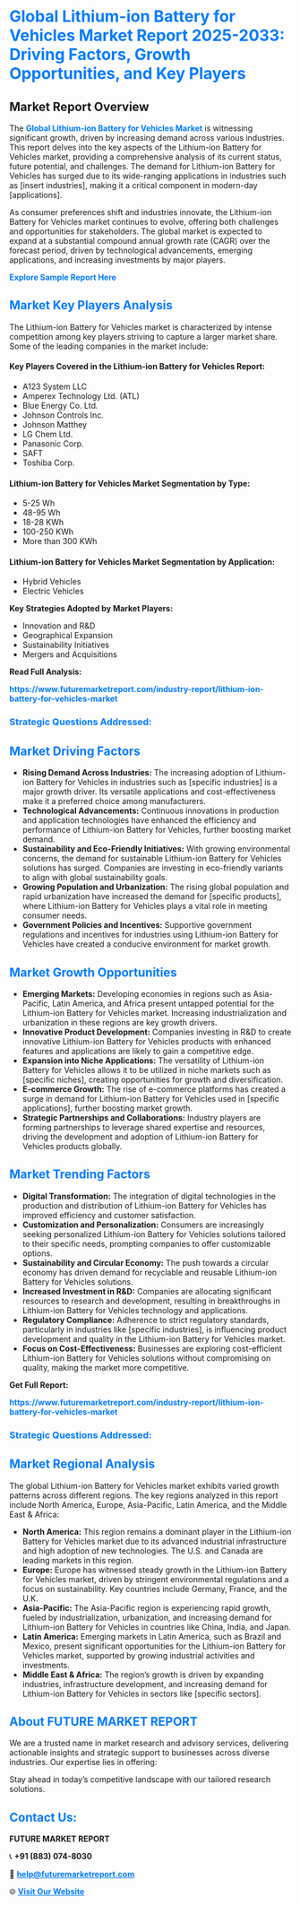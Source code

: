 <h1 style="color: #007BFF;">Global Lithium-ion Battery for Vehicles Market Report 2025-2033: Driving Factors, Growth Opportunities, and Key Players</h1>

<section id="overview">
<h2>Market Report Overview</h2>
<p>The <a href="https://www.futuremarketreport.com/industry-report/lithium-ion-battery-for-vehicles-market" style="color: #007BFF; text-decoration: none;"><strong>Global Lithium-ion Battery for Vehicles Market</strong></a> is witnessing significant growth, driven by increasing demand across various industries. This report delves into the key aspects of the Lithium-ion Battery for Vehicles market, providing a comprehensive analysis of its current status, future potential, and challenges. The demand for Lithium-ion Battery for Vehicles has surged due to its wide-ranging applications in industries such as [insert industries], making it a critical component in modern-day [applications].</p>
<p>As consumer preferences shift and industries innovate, the Lithium-ion Battery for Vehicles market continues to evolve, offering both challenges and opportunities for stakeholders. The global market is expected to expand at a substantial compound annual growth rate (CAGR) over the forecast period, driven by technological advancements, emerging applications, and increasing investments by major players.</p>
</section>

<section id="overview">
<p><a href="https://www.futuremarketreport.com/request-sample/reportId=44322" style="color: #007BFF; text-decoration: none;"><strong>Explore Sample Report Here</strong></a></p>
</section>

<section id="key-players">
<h2 style="color: #007BFF;">Market Key Players Analysis</h2>
<p>The Lithium-ion Battery for Vehicles market is characterized by intense competition among key players striving to capture a larger market share. Some of the leading companies in the market include:</p>
<h4>Key Players Covered in the Lithium-ion Battery for Vehicles Report:</h4>
<ul><li>A123 System LLC</li><li>Amperex Technology Ltd. (ATL)</li><li>Blue Energy Co. Ltd.</li><li>Johnson Controls Inc.</li><li>Johnson Matthey</li><li>LG Chem Ltd.</li><li>Panasonic Corp.</li><li>SAFT</li><li>Toshiba Corp.</li></ul>
<h4>Lithium-ion Battery for Vehicles Market Segmentation by Type:</h4>
<ul><li>5-25 Wh</li><li>48-95 Wh</li><li>18-28 KWh</li><li>100-250 KWh</li><li>More than 300 KWh</li></ul>

<h4>Lithium-ion Battery for Vehicles Market Segmentation by Application:</h4>
<ul><li>Hybrid Vehicles</li><li>Electric Vehicles</li></ul>
<p><strong>Key Strategies Adopted by Market Players:</strong></p>
<ul>
<li>Innovation and R&D</li>
<li>Geographical Expansion</li>
<li>Sustainability Initiatives</li>
<li>Mergers and Acquisitions</li>
</ul>
</section>

<section>
<p><strong>Read Full Analysis: </strong></p><a href="https://www.futuremarketreport.com/industry-report/lithium-ion-battery-for-vehicles-market" style="color: #007BFF; text-decoration: none;"><strong>https://www.futuremarketreport.com/industry-report/lithium-ion-battery-for-vehicles-market</strong></a>
<h3 style="color: #007BFF;">Strategic Questions Addressed:</h3>
</section>

<section id="driving-factors">
<h2 style="color: #007BFF;">Market Driving Factors</h2>
<ul>
<li><strong>Rising Demand Across Industries:</strong> The increasing adoption of Lithium-ion Battery for Vehicles in industries such as [specific industries] is a major growth driver. Its versatile applications and cost-effectiveness make it a preferred choice among manufacturers.</li>
<li><strong>Technological Advancements:</strong> Continuous innovations in production and application technologies have enhanced the efficiency and performance of Lithium-ion Battery for Vehicles, further boosting market demand.</li>
<li><strong>Sustainability and Eco-Friendly Initiatives:</strong> With growing environmental concerns, the demand for sustainable Lithium-ion Battery for Vehicles solutions has surged. Companies are investing in eco-friendly variants to align with global sustainability goals.</li>
<li><strong>Growing Population and Urbanization:</strong> The rising global population and rapid urbanization have increased the demand for [specific products], where Lithium-ion Battery for Vehicles plays a vital role in meeting consumer needs.</li>
<li><strong>Government Policies and Incentives:</strong> Supportive government regulations and incentives for industries using Lithium-ion Battery for Vehicles have created a conducive environment for market growth.</li>
</ul>
</section>

<section id="growth-opportunities">
<h2 style="color: #007BFF;">Market Growth Opportunities</h2>
<ul>
<li><strong>Emerging Markets:</strong> Developing economies in regions such as Asia-Pacific, Latin America, and Africa present untapped potential for the Lithium-ion Battery for Vehicles market. Increasing industrialization and urbanization in these regions are key growth drivers.</li>
<li><strong>Innovative Product Development:</strong> Companies investing in R&D to create innovative Lithium-ion Battery for Vehicles products with enhanced features and applications are likely to gain a competitive edge.</li>
<li><strong>Expansion into Niche Applications:</strong> The versatility of Lithium-ion Battery for Vehicles allows it to be utilized in niche markets such as [specific niches], creating opportunities for growth and diversification.</li>
<li><strong>E-commerce Growth:</strong> The rise of e-commerce platforms has created a surge in demand for Lithium-ion Battery for Vehicles used in [specific applications], further boosting market growth.</li>
<li><strong>Strategic Partnerships and Collaborations:</strong> Industry players are forming partnerships to leverage shared expertise and resources, driving the development and adoption of Lithium-ion Battery for Vehicles products globally.</li>
</ul>
</section>

<section id="trending-factors">
<h2 style="color: #007BFF;">Market Trending Factors</h2>
<ul>
<li><strong>Digital Transformation:</strong> The integration of digital technologies in the production and distribution of Lithium-ion Battery for Vehicles has improved efficiency and customer satisfaction.</li>
<li><strong>Customization and Personalization:</strong> Consumers are increasingly seeking personalized Lithium-ion Battery for Vehicles solutions tailored to their specific needs, prompting companies to offer customizable options.</li>
<li><strong>Sustainability and Circular Economy:</strong> The push towards a circular economy has driven demand for recyclable and reusable Lithium-ion Battery for Vehicles solutions.</li>
<li><strong>Increased Investment in R&D:</strong> Companies are allocating significant resources to research and development, resulting in breakthroughs in Lithium-ion Battery for Vehicles technology and applications.</li>
<li><strong>Regulatory Compliance:</strong> Adherence to strict regulatory standards, particularly in industries like [specific industries], is influencing product development and quality in the Lithium-ion Battery for Vehicles market.</li>
<li><strong>Focus on Cost-Effectiveness:</strong> Businesses are exploring cost-efficient Lithium-ion Battery for Vehicles solutions without compromising on quality, making the market more competitive.</li>
</ul>
</section>

<section>
<p><strong>Get Full Report: </strong></p><a href="https://www.futuremarketreport.com/industry-report/lithium-ion-battery-for-vehicles-market" style="color: #007BFF; text-decoration: none;"><strong>https://www.futuremarketreport.com/industry-report/lithium-ion-battery-for-vehicles-market</strong></a>
<h3 style="color: #007BFF;">Strategic Questions Addressed:</h3>
</section>


<section id="regional-analysis">
<h2 style="color: #007BFF;">Market Regional Analysis</h2>
<p>The global Lithium-ion Battery for Vehicles market exhibits varied growth patterns across different regions. The key regions analyzed in this report include North America, Europe, Asia-Pacific, Latin America, and the Middle East & Africa:</p>
<ul>
<li><strong>North America:</strong> This region remains a dominant player in the Lithium-ion Battery for Vehicles market due to its advanced industrial infrastructure and high adoption of new technologies. The U.S. and Canada are leading markets in this region.</li>
<li><strong>Europe:</strong> Europe has witnessed steady growth in the Lithium-ion Battery for Vehicles market, driven by stringent environmental regulations and a focus on sustainability. Key countries include Germany, France, and the U.K.</li>
<li><strong>Asia-Pacific:</strong> The Asia-Pacific region is experiencing rapid growth, fueled by industrialization, urbanization, and increasing demand for Lithium-ion Battery for Vehicles in countries like China, India, and Japan.</li>
<li><strong>Latin America:</strong> Emerging markets in Latin America, such as Brazil and Mexico, present significant opportunities for the Lithium-ion Battery for Vehicles market, supported by growing industrial activities and investments.</li>
<li><strong>Middle East & Africa:</strong> The region’s growth is driven by expanding industries, infrastructure development, and increasing demand for Lithium-ion Battery for Vehicles in sectors like [specific sectors].</li>
</ul>
</section>

<footer>
<h2 style="color: #007BFF;">About FUTURE MARKET REPORT</h2>
<p>We are a trusted name in market research and advisory services, delivering actionable insights and strategic support to businesses across diverse industries. Our expertise lies in offering:</p>

<p>Stay ahead in today’s competitive landscape with our tailored research solutions.</p>

<h2 style="color: #007BFF;">Contact Us:</h2>
<p><strong>FUTURE MARKET REPORT</strong></p>
<p>📞 <strong>+91 (883) 074-8030</strong></p>
<p>📧 <strong><a href="mailto:help@futuremarketreport.com" style="color: #007BFF;">help@futuremarketreport.com</a></strong></p>
<p>🌐 <strong><a href="https://www.futuremarketreport.com/" style="color: #007BFF;">Visit Our Website</a></strong></p>
</footer>